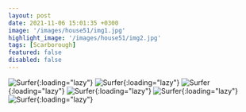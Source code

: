 ```yaml
---
layout: post
date: 2021-11-06 15:01:35 +0300
image: '/images/house51/img1.jpg'
highlight_image: '/images/house51/img2.jpg'
tags: [Scarborough]
featured: false
disabled: false
---
```


![Surfer]({{site.baseurl}}/images/house51/img3.jpg){:loading="lazy"}
![Surfer]({{site.baseurl}}/images/house51/img4.jpg){:loading="lazy"}
![Surfer]({{site.baseurl}}/images/house51/img5.jpg){:loading="lazy"}
![Surfer]({{site.baseurl}}/images/house51/img6.jpg){:loading="lazy"}
![Surfer]({{site.baseurl}}/images/house51/img7.jpg){:loading="lazy"}
![Surfer]({{site.baseurl}}/images/house51/img8.jpg){:loading="lazy"} 